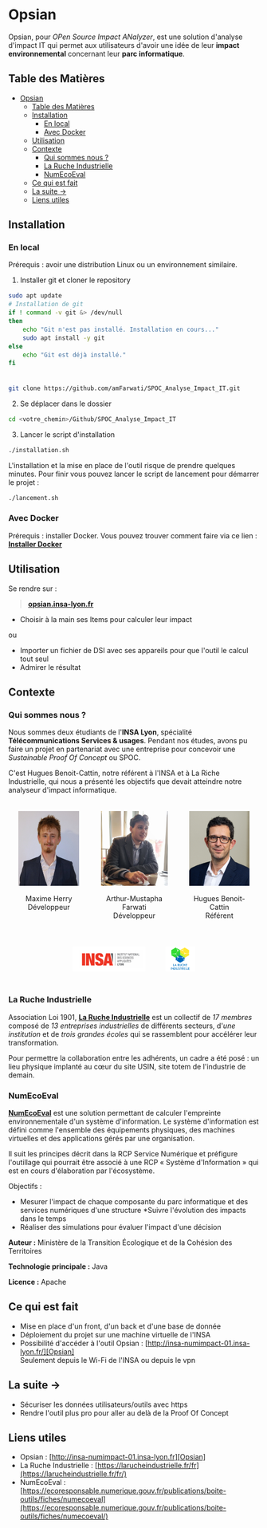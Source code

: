 [Opsian]: http://opsian.insa-lyon.fr/

# Opsian

Opsian, pour _OPen Source Impact ANalyzer_, est une solution d'analyse d'impact IT qui permet aux utilisateurs d'avoir une idée de leur **impact environnemental** concernant leur **parc informatique**.

## Table des Matières

- [Opsian](#opsian)
  - [Table des Matières](#table-des-matières)
  - [Installation](#installation)
    - [En local](#en-local)
    - [Avec Docker](#avec-docker)
  - [Utilisation](#utilisation)
  - [Contexte](#contexte)
    - [Qui sommes nous ?](#qui-sommes-nous-)
    - [La Ruche Industrielle](#la-ruche-industrielle)
    - [NumEcoEval](#numecoeval)
  - [Ce qui est fait](#ce-qui-est-fait)
  - [La suite -\>](#la-suite--)
  - [Liens utiles](#liens-utiles)

## Installation

### En local

Prérequis : avoir une distribution Linux ou un environnement similaire.

1. Installer git et cloner le repository

```bash
sudo apt update
# Installation de git
if ! command -v git &> /dev/null
then
    echo "Git n'est pas installé. Installation en cours..."
    sudo apt install -y git
else
    echo "Git est déjà installé."
fi


git clone https://github.com/amFarwati/SPOC_Analyse_Impact_IT.git
```

2. Se déplacer dans le dossier

```bash
cd <votre_chemin>/Github/SPOC_Analyse_Impact_IT
```

3. Lancer le script d'installation

```bash
./installation.sh
```

L'installation et la mise en place de l'outil risque de prendre quelques minutes.
Pour finir vous pouvez lancer le script de lancement pour démarrer le projet :

```bash
./lancement.sh
```

### Avec Docker

Prérequis : installer Docker. Vous pouvez trouver comment faire via ce lien : [**Installer Docker**](https://larucheindustrielle.fr/fr/)

## Utilisation

Se rendre sur :

> [**opsian.insa-lyon.fr**][Opsian]

- Choisir à la main ses Items pour calculer leur impact

ou

- Importer un fichier de DSI avec ses appareils pour que l'outil le calcul tout seul
- Admirer le résultat

## Contexte

### Qui sommes nous ?

Nous sommes deux étudiants de l'**INSA Lyon**, spécialité **Télécommunications Services & usages**. Pendant nos études, avons pu faire un projet en partenariat avec une entreprise pour concevoir une _Sustainable Proof Of Concept_ ou SPOC.

C'est Hugues Benoit-Cattin, notre référent à l'INSA et à La Riche Industrielle, qui nous a présenté les objectifs que devait atteindre notre analyseur d'impact informatique.

<div class="container" style="display:flex; text-align:center;justify-content: center;">
    <div style="padding: 20px;">
        <img src="./images/Maxime.JPG" alt="Maxime" height="150">
        <p>Maxime Herry<br>Développeur</p>
    </div >
    <div style="padding: 20px;">
        <img src="./images/Arthur.jpg" alt="Arthur" height="150">
        <p>Arthur-Mustapha Farwati<br>Développeur</p>
    </div>
    <div class="container" style="text-align:center;justify-content: center; padding: 20px;">
        <img src="./images/HBC.jpg" alt="Hugues Benoit-Cattin" height="150">
        <p>Hugues Benoit-Cattin<br>Référent</p>
    </div>
</div>

<div class="container" style="display:flex; text-align:center;justify-content: center;">
    <div style="padding: 20px;">
        <img src="./images/INSA.png" alt="INSA" height="50">
    </div >
    <div style="padding: 20px;">
        <img src="./images/Ruche.png" alt="Ruche" height="50">
    </div>
</div>

### La Ruche Industrielle

Association Loi 1901, [**La Ruche Industrielle**](https://larucheindustrielle.fr/fr/) est un collectif de _17 membres_ composé de _13 entreprises industrielles_ de différents secteurs, d'_une institution_ et de _trois grandes écoles_ qui se rassemblent pour accélérer leur transformation.

Pour permettre la collaboration entre les adhérents, un cadre a été posé : un lieu physique implanté au cœur du site USIN, site totem de l'industrie de demain.

### NumEcoEval

[**NumEcoEval**](https://ecoresponsable.numerique.gouv.fr/publications/boite-outils/fiches/numecoeval/) est une solution permettant de calculer l'empreinte environnementale d'un système d'information.
Le système d'information est défini comme l'ensemble des équipements physiques, des machines virtuelles et des applications gérés par une organisation.

Il suit les principes décrit dans la RCP Service Numérique et préfigure l'outillage qui pourrait être associé à une RCP « Système d'Information » qui est en cours d'élaboration par l'écosystème.

Objectifs :

- Mesurer l'impact de chaque composante du parc informatique et des services numériques d'une structure
  \*Suivre l'évolution des impacts dans le temps
- Réaliser des simulations pour évaluer l'impact d'une décision

**Auteur :** Ministère de la Transition Écologique et de la Cohésion des Territoires

**Technologie principale :** Java

**Licence :** Apache

## Ce qui est fait

- Mise en place d'un front, d'un back et d'une base de donnée
- Déploiement du projet sur une machine virtuelle de l'INSA
- Possibilité d'accéder à l'outil Opsian : [http://insa-numimpact-01.insa-lyon.fr/][Opsian]  
  Seulement depuis le Wi-Fi de l'INSA ou depuis le vpn

## La suite ->

- Sécuriser les données utilisateurs/outils avec https
- Rendre l'outil plus pro pour aller au delà de la Proof Of Concept

## Liens utiles

- Opsian : [http://insa-numimpact-01.insa-lyon.fr][Opsian]
- La Ruche Industrielle : [https://larucheindustrielle.fr/fr](https://larucheindustrielle.fr/fr/)
- NumEcoEval : [https://ecoresponsable.numerique.gouv.fr/publications/boite-outils/fiches/numecoeval](https://ecoresponsable.numerique.gouv.fr/publications/boite-outils/fiches/numecoeval/)

